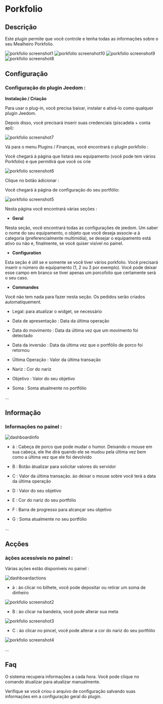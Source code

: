 Porkfolio 
=========

Descrição 
-----------

Este plugin permite que você controle e tenha todas as informações sobre o seu
Mealheiro Porkfolio.

![porkfolio screenshot1](../images/porkfolio_screenshot1.jpg)
![porkfolio screenshot10](../images/porkfolio_screenshot10.jpg)
![porkfolio screenshot9](../images/porkfolio_screenshot9.jpg)
![porkfolio screenshot8](../images/porkfolio_screenshot8.jpg)

Configuração 
-------------

### Configuração do plugin Jeedom : 

**Instalação / Criação**

Para usar o plug-in, você precisa baixar, instalar e
ativá-lo como qualquer plugin Jeedom.

Depois disso, você precisará inserir suas credenciais (piscadela + conta
api):

![porkfolio screenshot7](../images/porkfolio_screenshot7.jpg)

Vá para o menu Plugins / Finanças, você encontrará o plugin
porkfolio :

Você chegará à página que listará seu equipamento (você pode
tem vários Porkfolio) e que permitirá que você os crie

![porkfolio screenshot6](../images/porkfolio_screenshot6.jpg)

Clique no botão àdicionar :

Você chegará à página de configuração do seu portfólio:

![porkfolio screenshot5](../images/porkfolio_screenshot5.jpg)

Nesta página você encontrará várias seções :

-   **Geral**

Nesta seção, você encontrará todas as configurações de jeedom. Um
saber o nome do seu equipamento, o objeto que você deseja
associe-a à categoria (preferencialmente multimídia), se desejar
o equipamento está ativo ou não e, finalmente, se você quiser
visível no painel.

-   **Configuration**

Esta seção é útil se e somente se você tiver vários
porkfolio. Você precisará inserir o número do equipamento (1, 2 ou 3 por
exemplo). Você pode deixar esse campo em branco se tiver apenas um
porcofolio que certamente será o seu caso.

-   **Commandes**

Você não tem nada para fazer nesta seção. Os pedidos serão criados
automatiquement.

-   Legal: para atualizar o widget, se necessário

-   Data de apresentação : Data da última operação

-   Data do movimento : Data da última vez que um movimento foi
    detectado

-   Data da inversão : Data da última vez que o portfólio de porco foi
    retornou

-   Última Operação : Valor da última transação

-   Nariz : Cor do nariz

-   Objetivo : Valor do seu objetivo

-   Soma : Soma atualmente no portfólio

…

Informação 
----------------

### Informações no painel : 

![dashboardinfo](../images/dashboardinfo.jpg)

-   à : Cabeça de porco que pode mudar o humor. Deixando o mouse
    em sua cabeça, ele lhe dirá quando ele se mudou pela última vez
    bem como a última vez que ele foi devolvido

-   B : Botão àtualizar para solicitar valores do servidor

-   C : Valor da última transação. ào deixar o mouse sobre
    você terá a data da última operação

-   D : Valor do seu objetivo

-   E : Cor do nariz do seu portfólio

-   F : Barra de progresso para alcançar seu objetivo

-   G : Soma atualmente no seu portfólio

…

Acções 
-----------

### àções acessíveis no painel : 

Várias ações estão disponíveis no painel :

![dashboardactions](../images/dashboardactions.jpg)

-   à : ào clicar no bilhete, você pode depositar ou retirar um
    soma de dinheiro

![porkfolio screenshot2](../images/porkfolio_screenshot2.jpg)

-   B : ào clicar na bandeira, você pode alterar sua meta

![porkfolio screenshot3](../images/porkfolio_screenshot3.jpg)

-   C : ào clicar no pincel, você pode alterar a cor do
    nariz do seu portfólio

![porkfolio screenshot4](../images/porkfolio_screenshot4.jpg)

…

Faq 
---

O sistema recupera informações a cada hora. Você pode
clique no comando àtualizar para atualizar manualmente.

Verifique se você criou o arquivo de configuração salvando suas informações em
a configuração geral do plugin.
